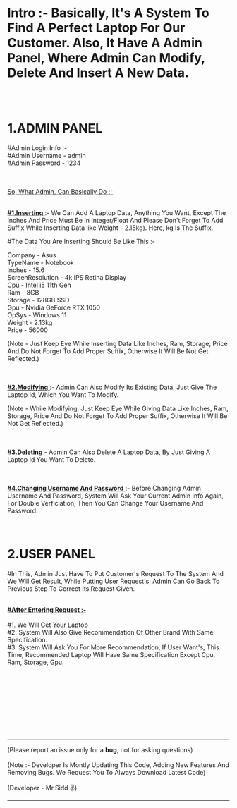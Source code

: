 # Intro :- Basically, It's A System To Find A Perfect Laptop For Our Customer. Also, It Have A Admin Panel, Where Admin Can Modify, Delete  And Insert A New Data. #
<br><br>




# 1.ADMIN PANEL #

#Admin Login Info :-<br>
#Admin Username - admin<br>
#Admin Password - 1234<br><br><br>



<ins>So, What Admin, Can Basically Do :-<br><br> </ins>

<ins>**#1.Inserting** </ins> :- We Can Add A Laptop Data, Anything You Want, Except The Inches And Price Must Be In Integer/Float And Please Don't Forget To Add Suffix While Inserting Data like Weight - 2.15kg). Here, kg Is The Suffix.<br>

#The Data You Are Inserting Should Be Like This :-<br>

Company - Asus<br>
TypeName - Notebook<br>
Inches - 15.6<br>
ScreenResolution - 4k IPS Retina Display<br>
Cpu - Intel i5 11th Gen<br>
Ram - 8GB<br>
Storage - 128GB SSD<br>
Gpu - Nvidia GeForce RTX 1050<br>
OpSys - Windows 11<br>
Weight - 2.13kg<br>
Price - 56000<br>

(Note - Just Keep Eye While Inserting Data Like Inches, Ram, Storage, Price And Do Not Forget To Add Proper Suffix, Otherwise It Will Be Not Get Reflected.)<br><br><br>



<ins>**#2.Modifying** </ins> :- Admin Can Also Modify Its Existing Data. Just Give The Laptop Id, Which You Want To Modify.<br>

(Note - While Modifying, Just Keep Eye While Giving Data Like Inches, Ram, Storage, Price And Do Not Forget To Add Proper Suffix, Otherwise It Will Be Not Get Reflected.)<br><br><br>



<ins>**#3.Deleting** </ins> - Admin Can Also Delete A Laptop Data, By Just Giving A Laptop Id You Want To Delete.<br><br><br>



<ins>**#4.Changing Username And Password** </ins> :- Before Changing Admin Username And Password, System Will Ask Your Current Admin Info Again, For Double Verficiation, Then You Can Change Your Username And Password.<br><br><br>





# 2.USER PANEL #

#In This, Admin Just Have To Put Customer's Request To The System And We Will Get Result, While Putting User Request's, Admin Can Go Back To Previous Step To Correct Its Request Given.<br><br>

<ins>**#After Entering Request :-<br><br>** </ins>
#1. We Will Get Your Laptop<br>
#2. System Will Also Give Recommendation Of Other Brand With Same Specification.<br>
#3. System Will Ask You For More Recommendation, If User Want's, This Time, Recommended Laptop Will Have Same Specification Except Cpu, Ram, Storage, Gpu.<br><br><br><br><br><br><br><br><br><br>




______________________________________________________________________________________________________________________________________
(Please report an issue only for a **bug**, not for asking questions)<br><br>
(Note :- Developer Is Montly Updating This Code, Adding New Features And Removing Bugs. We Request You To Always Download Latest Code)<br><br>
(Developer - Mr.Sidd ✌)
______________________________________________________________________________________________________________________________________
